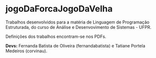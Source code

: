 # jogoDaForcaJogoDaVelha

Trabalhos desenvolvidos para a matéria de Linguagem de Programação Estruturada, do curso de Análise e Desenvovimento de Sistemas - UFPR.

Definições dos trabalhos encontram-se nos PDFs.

**Devs:** Fernanda Batista de Oliveira (fernandabatista) e Tatiane Portela Medeiros (corvinau).
